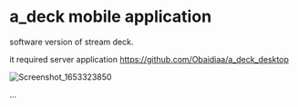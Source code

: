 # a_deck mobile application

software version of stream deck.

it required server application https://github.com/Obaidiaa/a_deck_desktop 

![Screenshot_1653323850](https://user-images.githubusercontent.com/78088910/169867158-3e6b84cc-dcec-4659-8419-b53d78b9f118.png)

...
